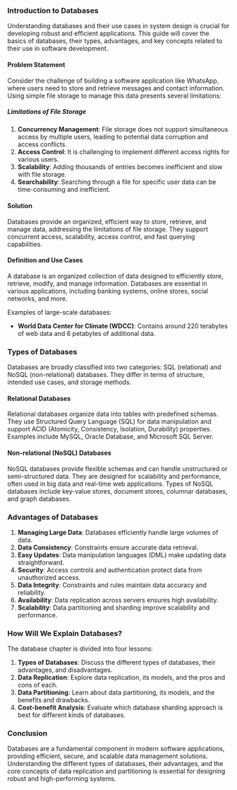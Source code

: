 ### Introduction to Databases

Understanding databases and their use cases in system design is crucial for developing robust and efficient applications. This guide will cover the basics of databases, their types, advantages, and key concepts related to their use in software development.

#### Problem Statement

Consider the challenge of building a software application like WhatsApp, where users need to store and retrieve messages and contact information. Using simple file storage to manage this data presents several limitations:

##### Limitations of File Storage
1. **Concurrency Management**: File storage does not support simultaneous access by multiple users, leading to potential data corruption and access conflicts.
2. **Access Control**: It is challenging to implement different access rights for various users.
3. **Scalability**: Adding thousands of entries becomes inefficient and slow with file storage.
4. **Searchability**: Searching through a file for specific user data can be time-consuming and inefficient.

#### Solution

Databases provide an organized, efficient way to store, retrieve, and manage data, addressing the limitations of file storage. They support concurrent access, scalability, access control, and fast querying capabilities.

#### Definition and Use Cases
A database is an organized collection of data designed to efficiently store, retrieve, modify, and manage information. Databases are essential in various applications, including banking systems, online stores, social networks, and more.

Examples of large-scale databases:
- **World Data Center for Climate (WDCC)**: Contains around 220 terabytes of web data and 6 petabytes of additional data.

### Types of Databases

Databases are broadly classified into two categories: SQL (relational) and NoSQL (non-relational) databases. They differ in terms of structure, intended use cases, and storage methods.

#### Relational Databases
Relational databases organize data into tables with predefined schemas. They use Structured Query Language (SQL) for data manipulation and support ACID (Atomicity, Consistency, Isolation, Durability) properties. Examples include MySQL, Oracle Database, and Microsoft SQL Server.

#### Non-relational (NoSQL) Databases
NoSQL databases provide flexible schemas and can handle unstructured or semi-structured data. They are designed for scalability and performance, often used in big data and real-time web applications. Types of NoSQL databases include key-value stores, document stores, columnar databases, and graph databases.

### Advantages of Databases

1. **Managing Large Data**: Databases efficiently handle large volumes of data.
2. **Data Consistency**: Constraints ensure accurate data retrieval.
3. **Easy Updates**: Data manipulation languages (DML) make updating data straightforward.
4. **Security**: Access controls and authentication protect data from unauthorized access.
5. **Data Integrity**: Constraints and rules maintain data accuracy and reliability.
6. **Availability**: Data replication across servers ensures high availability.
7. **Scalability**: Data partitioning and sharding improve scalability and performance.

### How Will We Explain Databases?

The database chapter is divided into four lessons:

1. **Types of Databases**: Discuss the different types of databases, their advantages, and disadvantages.
2. **Data Replication**: Explore data replication, its models, and the pros and cons of each.
3. **Data Partitioning**: Learn about data partitioning, its models, and the benefits and drawbacks.
4. **Cost-benefit Analysis**: Evaluate which database sharding approach is best for different kinds of databases.

### Conclusion

Databases are a fundamental component in modern software applications, providing efficient, secure, and scalable data management solutions. Understanding the different types of databases, their advantages, and the core concepts of data replication and partitioning is essential for designing robust and high-performing systems.

